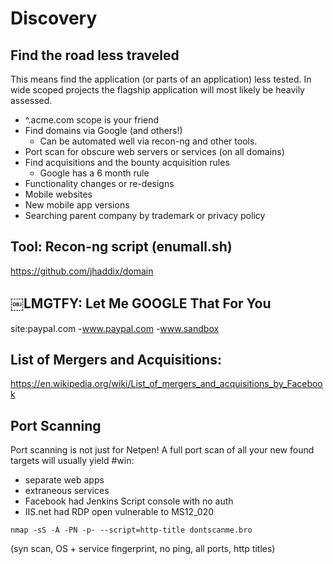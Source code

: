 # Discovery

## Find the road less traveled

This means find the application (or parts of an application) less tested. In wide scoped projects the flagship application will most likely be heavily assessed. 

- ^.acme.com scope is your friend
- Find domains via Google (and others!)
  - Can be automated well via recon-ng and other tools.
- Port scan for obscure web servers or services (on all domains)
- Find acquisitions and the bounty acquisition rules
  - Google has a 6 month rule
- Functionality changes or re-designs
- Mobile websites
- New mobile app versions
- Searching parent company by trademark or privacy policy

## Tool: Recon-ng script (enumall.sh)
https://github.com/jhaddix/domain

## ￼LMGTFY: Let Me GOOGLE That For You
site:paypal.com -www.paypal.com -www.sandbox

## List of Mergers and Acquisitions:
https://en.wikipedia.org/wiki/List_of_mergers_and_acquisitions_by_Facebook

## Port Scanning
Port scanning is not just for Netpen! A full port scan of all your new found targets will usually yield #win:

- separate web apps
- extraneous services
- Facebook had Jenkins Script console with no auth
- IIS.net had RDP open vulnerable to MS12_020

``nmap -sS -A -PN -p- --script=http-title dontscanme.bro``

(syn scan, OS + service fingerprint, no ping, all ports, http titles)
